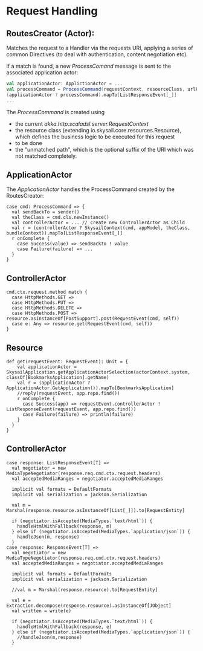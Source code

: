 # Request Handling

## RoutesCreator \(Actor\):

Matches the request to a Handler via the requests URI, applying a series of common Directives \(to deal with authentication, content negotiation etc\). 

If a match is found, a new _ProcessComand_ message is sent to the associated application actor: 

```scala
val applicationActor: ApplictionActor = ...
val processCommand = ProcessCommand(requestContext, resourceClass, urlParameter, unmatchedPath)
(applicationActor ? processCommand).mapTo[ListResponseEvent[_]]
...
```

The _ProcessCommand_ is created using

* the current _akka.http.scaladsl.server.RequestContext_ 
* the resource class \(extending io.skysail.core.resources.Resource\), which defines the business logic to be executed for this request
* to be done
* the "unmatched path", which is the optional suffix of the URI which was not matched completely.

## ApplicationActor

The _ApplicationActor_ handles the ProcessCommand created by the RoutesCreator:

```
case cmd: ProcessCommand => {
  val sendBackTo = sender()
  val theClass = cmd.cls.newInstance()
  val controllerActor = ... // create new ControllerActor as Child
  val r = (controllerActor ? SkysailContext(cmd, appModel, theClass, bundleContext)).mapTo[ListResponseEvent[_]]
  r onComplete {
    case Success(value) => sendBackTo ! value
    case Failure(failure) => ...
  }
}

```



## ControllerActor

```
cmd.ctx.request.method match {
  case HttpMethods.GET =>
  case HttpMethods.PUT =>
  case HttpMethods.DELETE => 
  case HttpMethods.POST => resource.asInstanceOf[PostSupport].post(RequestEvent(cmd, self))
  case e: Any => resource.get(RequestEvent(cmd, self))
}
```

## Resource

```
def get(requestEvent: RequestEvent): Unit = {
    val applicationActor = SkysailApplication.getApplicationActorSelection(actorContext.system, classOf[BookmarksApplication].getName)
    val r = (applicationActor ? ApplicationActor.GetApplication()).mapTo[BookmarksApplication]
    //reply(requestEvent, app.repo.find())
    r onComplete {
      case Success(app) => requestEvent.controllerActor ! ListResponseEvent(requestEvent, app.repo.find())
      case Failure(failure) => println(failure)
    }
  }
}
```

## ControllerActor

    case response: ListResponseEvent[T] =>
      val negotiator = new MediaTypeNegotiator(response.req.cmd.ctx.request.headers)
      val acceptedMediaRanges = negotiator.acceptedMediaRanges

      implicit val formats = DefaultFormats
      implicit val serialization = jackson.Serialization

      val m = Marshal(response.resource.asInstanceOf[List[_]]).to[RequestEntity]

      if (negotiator.isAccepted(MediaTypes.`text/html`)) {
        handleHtmlWithFallback(response, m)
      } else if (negotiator.isAccepted(MediaTypes.`application/json`)) {
        handleJson(m, response)
      }
    case response: ResponseEvent[T] =>
      val negotiator = new MediaTypeNegotiator(response.req.cmd.ctx.request.headers)
      val acceptedMediaRanges = negotiator.acceptedMediaRanges

      implicit val formats = DefaultFormats
      implicit val serialization = jackson.Serialization

      //val m = Marshal(response.resource).to[RequestEntity]

      val e = Extraction.decompose(response.resource).asInstanceOf[JObject]
      val written = write(e)

      if (negotiator.isAccepted(MediaTypes.`text/html`)) {
        handleHtmlWithFallback(response, e)
      } else if (negotiator.isAccepted(MediaTypes.`application/json`)) {
        //handleJson(m,response)
      }



